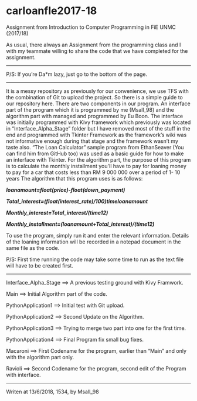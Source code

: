 # carloanfIe2017-18
Assignment from Introduction to Computer Programming in FiE UNMC (2017/18)


As usual, there always an Assignment from the programming class and I with my teammate willing to share the code that we have completed for the assignment. 

***************************************************************************
P/S: If you’re Da*m lazy, just go to the bottom of the page.

***************************************************************************

It is a messy repository as previously for our convenience, we use TFS with the combination of Git to upload the project. So there is a simple guide to our repository here.
There are two components in our program. An interface part of the program which it is programmed by me (Msall_98) and the algorithm part with managed and programmed by Eu Boon. The interface was initially programmed with Kivy framework which previously was located in “Interface_Alpha_Stage” folder but I have removed most of the stuff in the end and programmed with Tkinter Framework as the framework’s wiki was not informative enough during that stage and the framework wasn’t my taste also. “The Loan Calculator” sample program from EthanSeaver (You can find him from GitHub too) was used as a basic guide for how to make an interface with Tkinter.
For the algorithm part, the purpose of this program is to calculate the monthly installment you'll have to pay for loaning money to pay for a car that costs less than RM 9 000 000 over a period of 1- 10 years
The algorithm that this program uses is as follows:

<b><i>loanamount=float(price)-float(down_payment)

Total_interest=(float(interest_rate)/100)timeloanamount

Monthly_interest=Total_interest/(time12)

Monthly_installment=(loanamount+Total_interest)/(time12)</i></b>

To use the program, simply run it and enter the relevant information. Details of the loaning information will be recorded in a notepad document in the same file as the code.

P/S: First time running the code may take some time to run as the text file will have to be created first.

******************************************************************************************************************

Interface_Alpha_Stage ==> A previous testing ground with Kivy Framwork.

Main ==> Initial Algorithm part of the code.

PythonApplication1 ==> Initial test with Git upload.

PythonApplication2 ==> Second Update on the Algorithm.

PythonApplication3 ==> Trying to merge two part into one for the first time.

PythonApplication4 ==> Final Program fix small bug fixes.

Macaroni ==> First Codename for the program, earlier than “Main” and only with the algorithm part only.

Ravioli ==> Second Codename for the program, second edit of the Program with interface.

******************************************************************************************************************


Writen at 13/6/2018, 1534, by Msall_98
